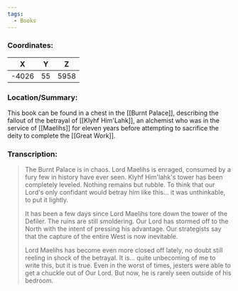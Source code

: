 ```yaml
---
tags:
  - Books
---
```


### Coordinates:
| **X** | **Y**| **Z** |
|:-----:|:----:|:-----:|
|-4026  |55   |5958  |

### Location/Summary:
This book can be found in a chest in the [[Burnt Palace]], describing the fallout of the betrayal of [[Klyhf Him'Lahk]], an alchemist who was in the service of [[Maelihs]] for eleven years before attempting to sacrifice the deity to complete the [[Great Work]].

### Transcription:
> The Burnt Palace is in chaos. Lord Maelihs is enraged, consumed by a fury few in history have ever seen. Klyhf Him'lahk's tower has been completely leveled. Nothing remains but rubble. To think that our Lord's only confidant would betray him like this... it was unthinkable, to put it lightly.
>
> It has been a few days since Lord Maelihs tore down the tower of the Defiler. The ruins are still smoldering. Our Lord has stormed off to the North with the intent of pressing his advantage. Our strategists say that the capture of the entire West is now inevitable.
>
> Lord Maelihs has become even more closed off lately, no doubt still reeling in shock of the betrayal. It is... quite unbecoming of me to write this, but it is true. Even in the worst of times, jesters were able to get a chuckle out of Our Lord. But now, he is rarely seen outside of his bedroom.

